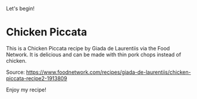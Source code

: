 Let's begin!
# Chicken Piccata
This is a Chicken Piccata recipe by Giada de Laurentiis via the Food Network.
It is delicious and can be made with thin pork chops instead of chicken.

Source: https://www.foodnetwork.com/recipes/giada-de-laurentiis/chicken-piccata-recipe2-1913809

Enjoy my recipe!
